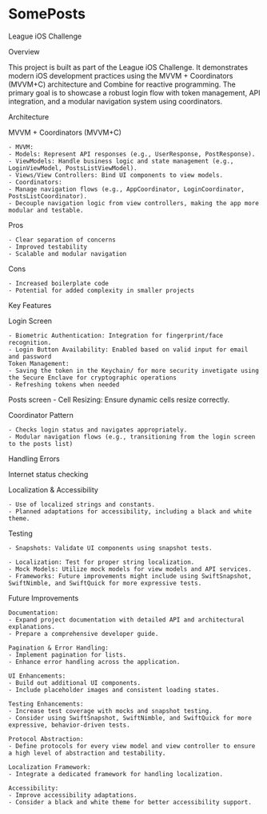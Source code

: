 # SomePosts
League iOS Challenge

Overview

This project is built as part of the League iOS Challenge. It demonstrates modern iOS development practices using the MVVM + Coordinators (MVVM+C) architecture and Combine for reactive programming. The primary goal is to showcase a robust login flow with token management, API integration, and a modular navigation system using coordinators.

Architecture

MVVM + Coordinators (MVVM+C)

    - MVVM:
    - Models: Represent API responses (e.g., UserResponse, PostResponse).
    - ViewModels: Handle business logic and state management (e.g., LoginViewModel, PostsListViewModel).
    - Views/View Controllers: Bind UI components to view models.
    - Coordinators:
    - Manage navigation flows (e.g., AppCoordinator, LoginCoordinator, PostsListCoordinator).
    - Decouple navigation logic from view controllers, making the app more modular and testable.

Pros

    - Clear separation of concerns
    - Improved testability
    - Scalable and modular navigation

Cons

    - Increased boilerplate code
    - Potential for added complexity in smaller projects

Key Features

Login Screen

    - Biometric Authentication: Integration for fingerprint/face recognition.
    - Login Button Availability: Enabled based on valid input for email and password
    Token Management:
    - Saving the token in the Keychain/ for more security invetigate using the Secure Enclave for cryptographic operations
    - Refreshing tokens when needed

Posts screen
    - Cell Resizing: Ensure dynamic cells resize correctly.

Coordinator Pattern

    - Checks login status and navigates appropriately.
    - Modular navigation flows (e.g., transitioning from the login screen to the posts list)

Handling Errors

Internet status checking

Localization & Accessibility

    - Use of localized strings and constants.
    - Planned adaptations for accessibility, including a black and white theme.

Testing

    - Snapshots: Validate UI components using snapshot tests.

    - Localization: Test for proper string localization.
    - Mock Models: Utilize mock models for view models and API services.
    - Frameworks: Future improvements might include using SwiftSnapshot, SwiftNimble, and SwiftQuick for more expressive tests.



Future Improvements

    Documentation:
    - Expand project documentation with detailed API and architectural explanations.
    - Prepare a comprehensive developer guide.
    
    Pagination & Error Handling:
    - Implement pagination for lists.
    - Enhance error handling across the application.
    
    UI Enhancements:
    - Build out additional UI components.
    - Include placeholder images and consistent loading states.
    
    Testing Enhancements:
    - Increase test coverage with mocks and snapshot testing.
    - Consider using SwiftSnapshot, SwiftNimble, and SwiftQuick for more expressive, behavior-driven tests.
    
    Protocol Abstraction:
    - Define protocols for every view model and view controller to ensure a high level of abstraction and testability.
    
    Localization Framework:
    - Integrate a dedicated framework for handling localization.
    
    Accessibility:
    - Improve accessibility adaptations.
    - Consider a black and white theme for better accessibility support.

